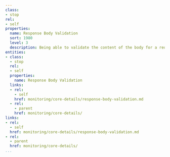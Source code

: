 ```yaml
---
class:
- stop
rel:
- self
properties:
  name: Response Body Validation
  sort: 1980
  level: 3
  description: Being able to validate the content of the body for a request.
entities:
- class:
  - stop
  rel:
  - self
  properties:
    name: Response Body Validation
  links:
  - rel:
    - self
    href: monitoring/core-details/response-body-validation.md
  - rel:
    - parent
    href: monitoring/core-details/
links:
- rel:
  - self
  href: monitoring/core-details/response-body-validation.md
- rel:
  - parent
  href: monitoring/core-details/
...
```

